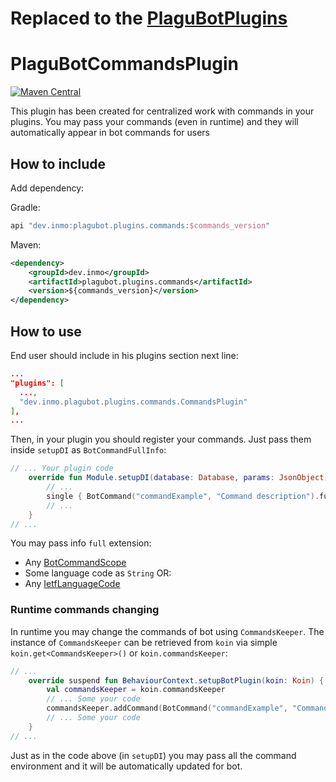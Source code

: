# Replaced to the [PlaguBotPlugins](https://github.com/InsanusMokrassar/PlaguBotPlugins)

# PlaguBotCommandsPlugin

[![Maven Central](https://maven-badges.herokuapp.com/maven-central/dev.inmo/plagubot.plugins.commands/badge.svg)](https://maven-badges.herokuapp.com/maven-central/dev.inmo/plagubot.plugins.commands)

This plugin has been created for centralized work with commands in your plugins. You may pass your commands (even in
runtime) and they will automatically appear in bot commands for users

## How to include

Add dependency:

Gradle:

```groovy
api "dev.inmo:plagubot.plugins.commands:$commands_version"
```

Maven:

```xml
<dependency>
    <groupId>dev.inmo</groupId>
    <artifactId>plagubot.plugins.commands</artifactId>
    <version>${commands_version}</version>
</dependency>
```

## How to use

End user should include in his plugins section next line:

```json
...
"plugins": [
  ...,
  "dev.inmo.plagubot.plugins.commands.CommandsPlugin"
],
...
```

Then, in your plugin you should register your commands. Just pass them inside `setupDI` as `BotCommandFullInfo`:

```kotlin
// ... Your plugin code
    override fun Module.setupDI(database: Database, params: JsonObject) {
        // ...
        single { BotCommand("commandExample", "Command description").full() }
        // ...
    }
// ...
```

You may pass info `full` extension:

* Any [BotCommandScope](https://tgbotapi.inmo.dev/docs/dev.inmo.tgbotapi.types.commands/-bot-command-scope/index.html)
* Some language code as `String` OR:
* Any [IetfLanguageCode](https://microutils.inmo.dev/micro_utils.dokka/dev.inmo.micro_utils.language_codes/%5Bcommon%5D-ietf-language-code/index.html)

### Runtime commands changing

In runtime you may change the commands of bot using `CommandsKeeper`. The instance of `CommandsKeeper` can be
retrieved from `koin` via simple `koin.get<CommandsKeeper>()` or `koin.commandsKeeper`:

```kotlin
// ...
    override suspend fun BehaviourContext.setupBotPlugin(koin: Koin) {
        val commandsKeeper = koin.commandsKeeper
        // ... Some your code
        commandsKeeper.addCommand(BotCommand("commandExample", "Command description"))
        // ... Some your code
    }
// ...
```

Just as in the code above (in `setupDI`) you may pass all the command environment and it will be automatically updated
for bot.

